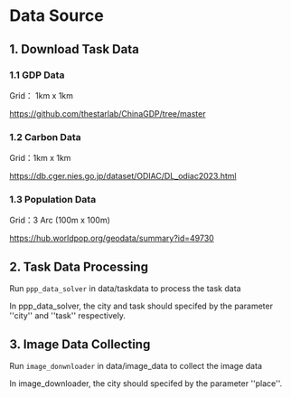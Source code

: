 # Data Source

## 1. Download Task Data

### 1.1 GDP Data

Grid： 1km x 1km

https://github.com/thestarlab/ChinaGDP/tree/master

### 1.2 Carbon Data

Grid：1km x 1km

https://db.cger.nies.go.jp/dataset/ODIAC/DL_odiac2023.html

### 1.3 Population Data

Grid：3 Arc (100m x 100m)

https://hub.worldpop.org/geodata/summary?id=49730

## 2. Task Data Processing

Run `ppp_data_solver` in data/taskdata to process the task data

In ppp_data_solver, the city and task should specifed by the parameter ''city'' and ''task'' respectively.

## 3. Image Data Collecting

Run `image_donwnloader` in data/image_data to collect the image data

In image_downloader, the city should specifed by the parameter ''place''.
